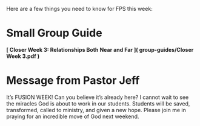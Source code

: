 Here are a few things you need to know for FPS this week:

# Small Group Guide
**[ Closer Week 3: Relationships Both Near and Far ]( group-guides/Closer Week 3.pdf )**

# Message from Pastor Jeff
It’s FUSION WEEK! Can you believe it’s already here? I cannot wait to see the miracles God is about to work in our students. Students will be saved, transformed, called to ministry, and given a new hope. Please join me in praying for an incredible move of God next weekend.
